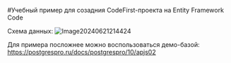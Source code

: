 #Учебный пример для созадния CodeFirst-проекта на Entity Framework Code

Схема данных:
![Image20240621214424](https://github.com/Dzitsky/EFCoreSample/assets/17419660/7641c60a-4826-4bf2-a614-df68cf5ba055)

Для примера посложнее можно воспользоваться демо-базой:
https://postgrespro.ru/docs/postgrespro/10/apjs02
